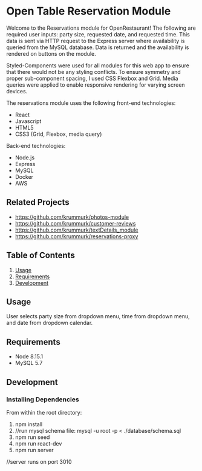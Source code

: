 # Open Table Reservation Module

Welcome to the Reservations module for OpenRestaurant! The following are required user inputs: party size, requested date, and requested time. This data is sent via HTTP request to the Express server where availability is queried from the MySQL database. Data is returned and the availability is rendered on buttons on the module. 

Styled-Components were used for all modules for this web app to ensure that there would not be any styling conflicts. To ensure symmetry and proper sub-component spacing, I used CSS Flexbox and Grid. Media queries were applied to enable responsive rendering for varying screen devices. 

The reservations module uses the following front-end technologies:
* React
* Javascript
* HTML5
* CSS3 (Grid, Flexbox, media query)

Back-end technologies:
* Node.js
* Express
* MySQL
* Docker
* AWS


## Related Projects

  - https://github.com/krummurk/photos-module
  - https://github.com/krummurk/customer-reviews
  - https://github.com/krummurk/textDetails_module
  - https://github.com/krummurk/reservations-proxy

## Table of Contents

1. [Usage](#Usage)
1. [Requirements](#requirements)
1. [Development](#development)

## Usage

User selects party size from dropdown menu, time from dropdown menu, and date from dropdown calendar. 

## Requirements

- Node 8.15.1
- MySQL 5.7

## Development

### Installing Dependencies

From within the root directory:

1. npm install
2. //run mysql schema file: mysql -u root -p < ./database/schema.sql
3. npm run seed
4. npm run react-dev
5. npm run server

//server runs on port 3010

